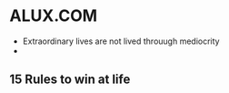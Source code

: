 # ALUX.COM

- Extraordinary lives are not lived throuugh mediocrity
- 

## 15 Rules to win at life

